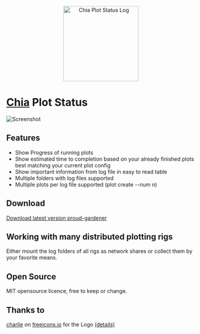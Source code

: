 <p align="center">
  <img width="200" alt="Chia Plot Status Log" src="https://github.com/grayfallstown/Chia-Plot-Status/blob/main/Icon%20-%20Color%20changed.svg">
</p>

# [Chia](https://www.chia.net/) Plot Status

![Screenshot](https://github.com/grayfallstown/Chia-Plot-Status/blob/main/Screenshot.jpg)

## Features

 - Show Progress of running plots
 - Show estimated time to completion based on your already finished plots best matching your current plot config
 - Show important information from log file in easy to read table
 - Multiple folders with log files supported
 - Multiple plots per log file supported (plot create --num n)

## Download

[Download latest version proud-gardener](https://github.com/grayfallstown/Chia-Plot-Status/releases/download/0.9.0-beta/ChiaPlotStatus.zip)

## Working with many distributed plotting rigs

Either mount the log folders of all rigs as network shares or collect them by your favorite means.

## Open Source

MIT opensource licence, free to keep or change.

## Thanks to

[charlie](https://freeicons.io/profile/740) on [freeicons.io](https://freeicons.io) for the Logo [(details)](https://github.com/grayfallstown/Chia-Plot-Status/blob/main/Icon%20-%20Readme.txt)
